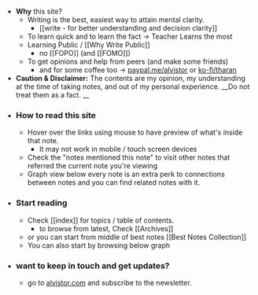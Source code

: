 - **Why** this site?
    - Writing is the best, easiest way to attain mental clarity.
        - [[write - for better understanding and decision clarity]]
    - To learn quick and to learn the fact -> Teacher Learns the most
    - Learning Public / [[Why Write Public]]
        - no [[FOPO]] (and [[FOMO]])
    - To get opinions and help from peers (and make some friends)
        - and for some coffee too -> [paypal.me/alvistor](paypal.me/alvistor) or [ko-fi/tharan](https://ko-fi.com/tharan)
- **Caution & Disclaimer:** The contents are my opinion, my understanding at the time of taking notes, and out of my personal experience. __Do not treat them as a fact. __
- ### How to read this site
    - Hover over the links using mouse to have preview of what's inside that note.
        - It may not work in mobile / touch screen devices
    - Check the "notes mentioned this note" to visit other notes that referred the current note you're viewing
    - Graph view below every note is an extra perk to connections between notes and you can find related notes with it. 
- ### Start reading 
    - Check [[index]] for topics / table of contents. 
        - to browse from latest, Check [[Archives]]
    - or you can start from middle of best notes [[Best Notes Collection]]
    - You can also start by browsing below graph
- ### want to keep in touch and get updates?
    - go to [alvistor.com](https://alvistor.com) and subscribe to the newsletter. 
